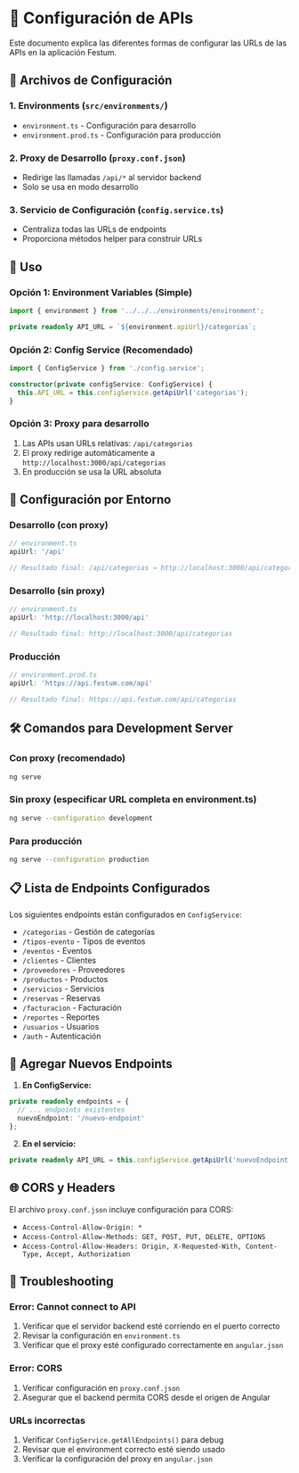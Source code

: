 # 🔧 Configuración de APIs

Este documento explica las diferentes formas de configurar las URLs de las APIs en la aplicación Festum.

## 📁 Archivos de Configuración

### 1. Environments (`src/environments/`)
- `environment.ts` - Configuración para desarrollo
- `environment.prod.ts` - Configuración para producción

### 2. Proxy de Desarrollo (`proxy.conf.json`)
- Redirige las llamadas `/api/*` al servidor backend
- Solo se usa en modo desarrollo

### 3. Servicio de Configuración (`config.service.ts`)
- Centraliza todas las URLs de endpoints
- Proporciona métodos helper para construir URLs

## 🚀 Uso

### Opción 1: Environment Variables (Simple)
```typescript
import { environment } from '../../../environments/environment';

private readonly API_URL = `${environment.apiUrl}/categorias`;
```

### Opción 2: Config Service (Recomendado)
```typescript
import { ConfigService } from './config.service';

constructor(private configService: ConfigService) {
  this.API_URL = this.configService.getApiUrl('categorias');
}
```

### Opción 3: Proxy para desarrollo
1. Las APIs usan URLs relativas: `/api/categorias`
2. El proxy redirige automáticamente a `http://localhost:3000/api/categorias`
3. En producción se usa la URL absoluta

## 🔄 Configuración por Entorno

### Desarrollo (con proxy)
```typescript
// environment.ts
apiUrl: '/api'

// Resultado final: /api/categorias → http://localhost:3000/api/categorias
```

### Desarrollo (sin proxy)
```typescript
// environment.ts
apiUrl: 'http://localhost:3000/api'

// Resultado final: http://localhost:3000/api/categorias
```

### Producción
```typescript
// environment.prod.ts
apiUrl: 'https://api.festum.com/api'

// Resultado final: https://api.festum.com/api/categorias
```

## 🛠️ Comandos para Development Server

### Con proxy (recomendado)
```bash
ng serve
```

### Sin proxy (especificar URL completa en environment.ts)
```bash
ng serve --configuration development
```

### Para producción
```bash
ng serve --configuration production
```

## 📋 Lista de Endpoints Configurados

Los siguientes endpoints están configurados en `ConfigService`:

- `/categorias` - Gestión de categorías
- `/tipos-evento` - Tipos de eventos
- `/eventos` - Eventos
- `/clientes` - Clientes
- `/proveedores` - Proveedores
- `/productos` - Productos
- `/servicios` - Servicios
- `/reservas` - Reservas
- `/facturacion` - Facturación
- `/reportes` - Reportes
- `/usuarios` - Usuarios
- `/auth` - Autenticación

## 🔑 Agregar Nuevos Endpoints

1. **En ConfigService:**
```typescript
private readonly endpoints = {
  // ... endpoints existentes
  nuevoEndpoint: '/nuevo-endpoint'
};
```

2. **En el servicio:**
```typescript
private readonly API_URL = this.configService.getApiUrl('nuevoEndpoint');
```

## 🌐 CORS y Headers

El archivo `proxy.conf.json` incluye configuración para CORS:
- `Access-Control-Allow-Origin: *`
- `Access-Control-Allow-Methods: GET, POST, PUT, DELETE, OPTIONS`
- `Access-Control-Allow-Headers: Origin, X-Requested-With, Content-Type, Accept, Authorization`

## 🐛 Troubleshooting

### Error: Cannot connect to API
1. Verificar que el servidor backend esté corriendo en el puerto correcto
2. Revisar la configuración en `environment.ts`
3. Verificar que el proxy esté configurado correctamente en `angular.json`

### Error: CORS
1. Verificar configuración en `proxy.conf.json`
2. Asegurar que el backend permita CORS desde el origen de Angular

### URLs incorrectas
1. Verificar `ConfigService.getAllEndpoints()` para debug
2. Revisar que el environment correcto esté siendo usado
3. Verificar la configuración del proxy en `angular.json`